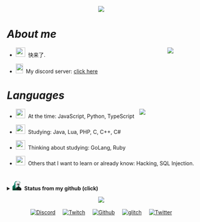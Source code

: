 <p align="center"><img src='https://cdn.discordapp.com/attachments/797190863007645726/812758606167670834/PNG_42.png' width='150'></p>

#                                                                    *About me*

<img align='right' src='https://cdn.discordapp.com/attachments/797190863007645726/812758675617480734/PNG_17.png' width='75'>

- <img src="https://cdn.discordapp.com/emojis/778059737844940800.gif?v=1" width="25" height="25">&nbsp;&nbsp;快来了.

- <img src="https://cdn.discordapp.com/emojis/778074814928781352.png?v=1" width="19" height="26">&nbsp;&nbsp;My discord server: [click here](https://discord.gg/xvideos)

#                                                                    *Languages*

<img align='right' src='https://cdn.discordapp.com/attachments/797190863007645726/812756757889679430/PNG_67.png' width='150'>

- <img src="https://cdn.discordapp.com/emojis/778059704261279744.gif?v=1" width="25" height="25">&nbsp;&nbsp;At the time: JavaScript, Python, TypeScript

- <img src="https://cdn.discordapp.com/emojis/764172970771349524.gif?v=1" width="25" height="25">&nbsp;&nbsp;Studying: Java, Lua, PHP, C, C++, C#

- <img src="https://cdn.discordapp.com/emojis/812753926285295616.gif?v=1" width="25" height="25">&nbsp;&nbsp;Thinking about studying: GoLang, Ruby

- <img src="https://cdn.discordapp.com/emojis/812754615337877514.gif?v=1" width="25" height="25">&nbsp;&nbsp;Others that I want to learn or already know: Hacking, SQL Injection.

#                                                                    

<details>
    <summary><img src="https://github.com/Fumante1533/Fumante1533/blob/main/panela.gif" width="25" height="25"><b>&nbsp;&nbsp;Status from my github (click)</b></summary>
    <img align="center" src="https://github-readme-stats.vercel.app/api?username=fumante1533&show_icons=true&theme=tokyonight" alt="status" />
</details>

<p align="center"><img src="https://cdn.discordapp.com/attachments/797190863007645726/812757446052544562/gif_23.gif" width="75%" height"75%"></p>

<p align="center">
    <a rel="discord" target="_blank" href="https://discord.com/users/770494601756803093">
        <img src="https://cdn.discordapp.com/emojis/812768858196279337.png?v=1" width="25px" alt="Discord"></a>
    &nbsp; &nbsp;
    <a rel="twitch" target="_blank" href="https://twitch.tv/fumate1533">
        <img src="https://cdn.discordapp.com/emojis/812770219205853224.png?v=1" width="30px" alt="Twitch"></a>
    &nbsp; &nbsp;
    <a rel="github" target="_blank" href="https://github.com/fumate1533">
        <img src="https://cdn.discordapp.com/emojis/812772149151924224.gif?v=1" width="30px" alt="Github"></a>
    &nbsp; &nbsp;
    <a rel="glitch" target="_blank" href="https://glitch.com/@Fumante1533">
        <img src="https://cdn.discordapp.com/emojis/812767159927308339.png?v=1" width="30px" alt="glitch"></a>
    &nbsp; &nbsp;
    <a rel="twitter" target="_blank" href="https://twitter.com/fumante1533">
        <img src="https://cdn.discordapp.com/emojis/812767121414291472.png?v=1" width="30px" alt="Twitter"></a>
</p>
